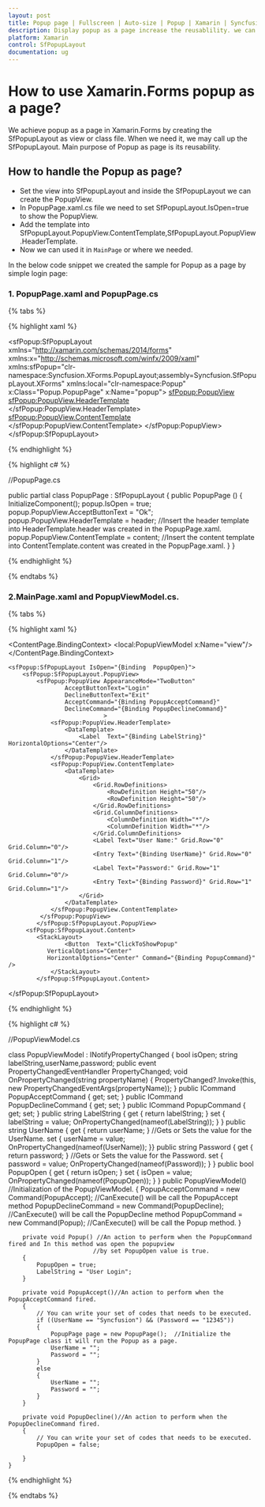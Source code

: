 ```yaml
---
layout: post
title: Popup page | Fullscreen | Auto-size | Popup | Xamarin | Syncfusion
description: Display popup as a page increase the reusablility. we can use the popup view or class in another page.
platform: Xamarin
control: SfPopupLayout
documentation: ug
---
```




# How to use Xamarin.Forms popup as a page?

We achieve popup as a page in Xamarin.Forms by creating the SfPopupLayout as view or class file. When we need it, we may call up the SfPopupLayout. Main purpose of Popup as page is its reusability. 

## How to handle the Popup as page?

* Set the view into SfPopupLayout and inside the SfPopupLayout we can create the PopupView.
* In PopupPage.xaml.cs file we need to set SfPopupLayout.IsOpen=true to show the PopupView.
* Add the template into SfPopupLayout.PopupView.ContentTemplate,SfPopupLayout.PopupView.HeaderTemplate.
* Now we can used it in `MainPage` or where we needed.

In the below code snippet we created the sample for Popup as a page by simple login page:

### 1. PopupPage.xaml and PopupPage.cs

{% tabs %}

{% highlight xaml %}

 <?xml version="1.0" encoding="utf-8" ?>
<sfPopup:SfPopupLayout xmlns="http://xamarin.com/schemas/2014/forms"
             xmlns:x="http://schemas.microsoft.com/winfx/2009/xaml"
               xmlns:sfPopup="clr-namespace:Syncfusion.XForms.PopupLayout;assembly=Syncfusion.SfPopupLayout.XForms"
             xmlns:local="clr-namespace:Popup"
             x:Class="Popup.PopupPage"
               x:Name="popup">
    <sfPopup:PopupView>
        <sfPopup:PopupView.HeaderTemplate>
            <DataTemplate x:Name="header">
                <StackLayout>
                    <Label Text="Congratulation"/>
                </StackLayout>
            </DataTemplate>
        </sfPopup:PopupView.HeaderTemplate>
        <sfPopup:PopupView.ContentTemplate>
            <DataTemplate x:Name="content">
                <StackLayout>
                    <Label Text="Login Successfully..." VerticalOptions="Center"/>
                </StackLayout>
            </DataTemplate>
        </sfPopup:PopupView.ContentTemplate>
    </sfPopup:PopupView>
</sfPopup:SfPopupLayout>



{% endhighlight %}

{% highlight c# %}

//PopupPage.cs

public partial class PopupPage : SfPopupLayout
    {
        public PopupPage ()
		{
            InitializeComponent();
            popup.IsOpen = true;
            popup.PopupView.AcceptButtonText = "Ok";
            popup.PopupView.HeaderTemplate = header;   //Insert the header template into HeaderTemplate.header was created in the PopupPage.xaml.
            popup.PopupView.ContentTemplate = content; //Insert the content template into ContentTemplate.content was created in the PopupPage.xaml.
        }
    }

{% endhighlight %}

{% endtabs %}

### 2.MainPage.xaml and PopupViewModel.cs.

{% tabs %}

{% highlight xaml %}



<?xml version="1.0" encoding="utf-8" ?>
<ContentPage xmlns="http://xamarin.com/schemas/2014/forms"
             xmlns:x="http://schemas.microsoft.com/winfx/2009/xaml"
             xmlns:local="clr-namespace:Popup"
             xmlns:sfPopup="clr-namespace:Syncfusion.XForms.PopupLayout;assembly=Syncfusion.SfPopupLayout.XForms"
             x:Class="Popup.MainPage">
    <ContentPage.BindingContext>
        <local:PopupViewModel x:Name="view"/>
    </ContentPage.BindingContext>

    <sfPopup:SfPopupLayout IsOpen="{Binding  PopupOpen}">
        <sfPopup:SfPopupLayout.PopupView>
            <sfPopup:PopupView AppearanceMode="TwoButton"
                    AcceptButtonText="Login" 
                    DeclineButtonText="Exit"          
                    AcceptCommand="{Binding PopupAcceptCommand}"
                    DeclineCommand="{Binding PopupDeclineCommand}"
                               >
                <sfPopup:PopupView.HeaderTemplate>
                    <DataTemplate>
                        <Label  Text="{Binding LabelString}" HorizontalOptions="Center"/>
                    </DataTemplate>
                </sfPopup:PopupView.HeaderTemplate>
                <sfPopup:PopupView.ContentTemplate>
                    <DataTemplate>
                        <Grid>
                            <Grid.RowDefinitions>
                                <RowDefinition Height="50"/>
                                <RowDefinition Height="50"/>
                            </Grid.RowDefinitions>
                            <Grid.ColumnDefinitions>
                                <ColumnDefinition Width="*"/>
                                <ColumnDefinition Width="*"/>
                            </Grid.ColumnDefinitions>
                            <Label Text="User Name:" Grid.Row="0" Grid.Column="0"/>
                            <Entry Text="{Binding UserName}" Grid.Row="0" Grid.Column="1"/>
                            <Label Text="Password:" Grid.Row="1" Grid.Column="0"/>
                            <Entry Text="{Binding Password}" Grid.Row="1" Grid.Column="1"/>
                        </Grid>
                    </DataTemplate>
                </sfPopup:PopupView.ContentTemplate>
             </sfPopup:PopupView>
            </sfPopup:SfPopupLayout.PopupView>
         <sfPopup:SfPopupLayout.Content>
            <StackLayout>
                    <Button  Text="ClickToShowPopup" 
               VerticalOptions="Center"  
               HorizontalOptions="Center" Command="{Binding PopupCommand}" />
                </StackLayout>
            </sfPopup:SfPopupLayout.Content>
 </sfPopup:SfPopupLayout>
</ContentPage>

{% endhighlight %}

{% highlight c# %}

//PopupViewModel.cs

class PopupViewModel : INotifyPropertyChanged
{
        bool isOpen;
        string labelString,userName,password;
        public event PropertyChangedEventHandler PropertyChanged;
        void OnPropertyChanged(string propertyName)
        {
            PropertyChanged?.Invoke(this, new PropertyChangedEventArgs(propertyName));
        }
        public ICommand PopupAcceptCommand { get; set; }
        public ICommand PopupDeclineCommand { get; set; }
        public ICommand PopupCommand { get; set; }
         public string LabelString { get { return labelString; }
            set
            {
                labelString = value;
                OnPropertyChanged(nameof(LabelString));
            } }
        public string UserName { get { return userName; } //Gets or Sets the value for the UserName.
            set {
                userName = value;
                OnPropertyChanged(nameof(UserName));
            }}
        public string Password { get { return password; } //Gets or Sets the value for the Password.
            set
            {
                password = value;
                OnPropertyChanged(nameof(Password));
            }
        }
        public bool PopupOpen {
            get { return isOpen; }
            set
            {
                isOpen = value;
                OnPropertyChanged(nameof(PopupOpen));
            } }
        public PopupViewModel() //Initialization of the PopupViewModel.
        {
            PopupAcceptCommand = new Command(PopupAccept); //CanExecute() will be call the PopupAccept method
            PopupDeclineCommand = new Command(PopupDecline); //CanExecute() will be call the PopupDecline method
            PopupCommand = new Command(Popup);  //CanExecute() will be call the Popup method.
        }

        private void Popup() //An action to perform when the PopupCommand fired and In this method was open the popupview
                            //by set PopupOpen value is true.
        {
            PopupOpen = true;
            LabelString = "User Login";
        }

        private void PopupAccept()//An action to perform when the PopupAcceptCommand fired.
        {
            // You can write your set of codes that needs to be executed.
            if ((UserName == "Syncfusion") && (Password == "12345"))
            {
                PopupPage page = new PopupPage();  //Initialize the PopupPage class it will run the Popup as a page.
                UserName = "";
                Password = "";
            }
            else
            {
                UserName = "";
                Password = "";
            }
        }

        private void PopupDecline()//An action to perform when the PopupDeclineCommand fired.
        {
            // You can write your set of codes that needs to be executed.
            PopupOpen = false;

        }
    }

{% endhighlight %}

{% endtabs %}